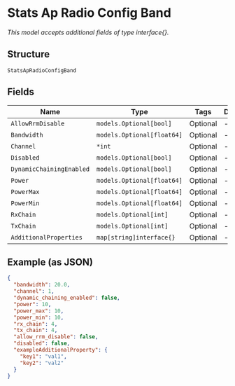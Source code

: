 
# Stats Ap Radio Config Band

*This model accepts additional fields of type interface{}.*

## Structure

`StatsApRadioConfigBand`

## Fields

| Name | Type | Tags | Description |
|  --- | --- | --- | --- |
| `AllowRrmDisable` | `models.Optional[bool]` | Optional | - |
| `Bandwidth` | `models.Optional[float64]` | Optional | - |
| `Channel` | `*int` | Optional | - |
| `Disabled` | `models.Optional[bool]` | Optional | - |
| `DynamicChainingEnabled` | `models.Optional[bool]` | Optional | - |
| `Power` | `models.Optional[float64]` | Optional | - |
| `PowerMax` | `models.Optional[float64]` | Optional | - |
| `PowerMin` | `models.Optional[float64]` | Optional | - |
| `RxChain` | `models.Optional[int]` | Optional | - |
| `TxChain` | `models.Optional[int]` | Optional | - |
| `AdditionalProperties` | `map[string]interface{}` | Optional | - |

## Example (as JSON)

```json
{
  "bandwidth": 20.0,
  "channel": 1,
  "dynamic_chaining_enabled": false,
  "power": 10,
  "power_max": 10,
  "power_min": 10,
  "rx_chain": 4,
  "tx_chain": 4,
  "allow_rrm_disable": false,
  "disabled": false,
  "exampleAdditionalProperty": {
    "key1": "val1",
    "key2": "val2"
  }
}
```

